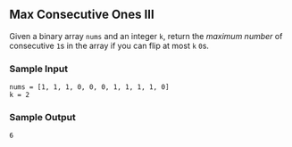 ## Max Consecutive Ones III
Given a binary array `nums` and an integer `k`, return the
*maximum number* of consecutive `1`s in the array if you can
flip at most `k` `0`s.

### Sample Input
```Python3
nums = [1, 1, 1, 0, 0, 0, 1, 1, 1, 1, 0]
k = 2
```

### Sample Output
```Python3
6
```
